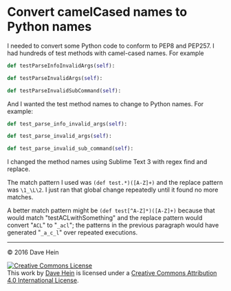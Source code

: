 # Convert camelCased names to Python names

I needed to convert some Python code to conform to PEP8 and PEP257. I had hundreds of test methods with camel-cased names. For example

```python
def testParseInfoInvalidArgs(self):

def testParseInvalidArgs(self):

def testParseInvalidSubCommand(self):
```

And I wanted the test method names to change to Python names. For example:

```python
def test_parse_info_invalid_args(self):

def test_parse_invalid_args(self):

def test_parse_invalid_sub_command(self):
```

I changed the method names using Sublime Text 3 with regex find and replace.

The match pattern I used was `(def test.*)([A-Z]+)` and the replace pattern was `\1_\L\2`. I just ran that global change repeatedly until it found no more matches.

A better match pattern might be `(def test[^A-Z]*)([A-Z]+)` because that would match "testACLwithSomething" and the replace pattern would convert "`ACL`" to "`_acl`"; the patterns in the previous paragraph would have generated "`_a_c_l`" over repeated executions.

---

&copy; 2016 Dave Hein

<a rel="license" href="http://creativecommons.org/licenses/by/4.0/"><img alt="Creative Commons License" style="border-width:0" src="https://i.creativecommons.org/l/by/4.0/88x31.png" /></a><br />This <span xmlns:dct="http://purl.org/dc/terms/" href="http://purl.org/dc/dcmitype/Text" rel="dct:type">work</span> by <a xmlns:cc="http://creativecommons.org/ns#" href="https://github.com/JeNeSuisPasDave/til" property="cc:attributionName" rel="cc:attributionURL">Dave Hein</a> is licensed under a <a rel="license" href="http://creativecommons.org/licenses/by/4.0/">Creative Commons Attribution 4.0 International License</a>.

